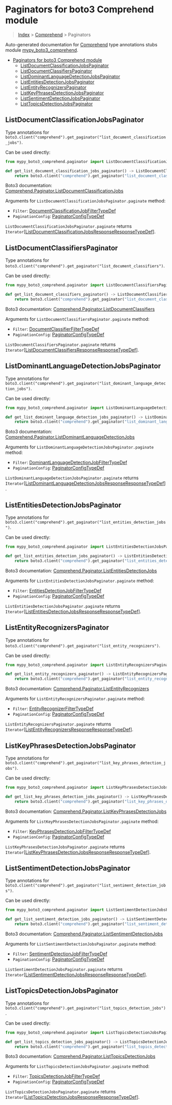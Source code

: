 # Paginators for boto3 Comprehend module

> [Index](..) > [Comprehend](.) > Paginators

Auto-generated documentation for
[Comprehend](https://boto3.amazonaws.com/v1/documentation/api/latest/reference/services/comprehend.html#Comprehend)
type annotations stubs module
[mypy_boto3_comprehend](https://pypi.org/project/mypy-boto3-comprehend/).

- [Paginators for boto3 Comprehend module](#paginators-for-boto3-comprehend-module)
  - [ListDocumentClassificationJobsPaginator](#listdocumentclassificationjobspaginator)
  - [ListDocumentClassifiersPaginator](#listdocumentclassifierspaginator)
  - [ListDominantLanguageDetectionJobsPaginator](#listdominantlanguagedetectionjobspaginator)
  - [ListEntitiesDetectionJobsPaginator](#listentitiesdetectionjobspaginator)
  - [ListEntityRecognizersPaginator](#listentityrecognizerspaginator)
  - [ListKeyPhrasesDetectionJobsPaginator](#listkeyphrasesdetectionjobspaginator)
  - [ListSentimentDetectionJobsPaginator](#listsentimentdetectionjobspaginator)
  - [ListTopicsDetectionJobsPaginator](#listtopicsdetectionjobspaginator)

## ListDocumentClassificationJobsPaginator

Type annotations for
`boto3.client("comprehend").get_paginator("list_document_classification_jobs")`.

Can be used directly:

```python
from mypy_boto3_comprehend.paginator import ListDocumentClassificationJobsPaginator

def get_list_document_classification_jobs_paginator() -> ListDocumentClassificationJobsPaginator:
    return boto3.client("comprehend").get_paginator("list_document_classification_jobs")
```

Boto3 documentation:
[Comprehend.Paginator.ListDocumentClassificationJobs](https://boto3.amazonaws.com/v1/documentation/api/latest/reference/services/comprehend.html#Comprehend.Paginator.ListDocumentClassificationJobs)

Arguments for `ListDocumentClassificationJobsPaginator.paginate` method:

- `Filter`:
  [DocumentClassificationJobFilterTypeDef](./type_defs.md#documentclassificationjobfiltertypedef)
- `PaginationConfig`:
  [PaginatorConfigTypeDef](./type_defs.md#paginatorconfigtypedef)

`ListDocumentClassificationJobsPaginator.paginate` returns
`Iterator`\[[ListDocumentClassificationJobsResponseResponseTypeDef](./type_defs.md#listdocumentclassificationjobsresponseresponsetypedef)\].

## ListDocumentClassifiersPaginator

Type annotations for
`boto3.client("comprehend").get_paginator("list_document_classifiers")`.

Can be used directly:

```python
from mypy_boto3_comprehend.paginator import ListDocumentClassifiersPaginator

def get_list_document_classifiers_paginator() -> ListDocumentClassifiersPaginator:
    return boto3.client("comprehend").get_paginator("list_document_classifiers")
```

Boto3 documentation:
[Comprehend.Paginator.ListDocumentClassifiers](https://boto3.amazonaws.com/v1/documentation/api/latest/reference/services/comprehend.html#Comprehend.Paginator.ListDocumentClassifiers)

Arguments for `ListDocumentClassifiersPaginator.paginate` method:

- `Filter`:
  [DocumentClassifierFilterTypeDef](./type_defs.md#documentclassifierfiltertypedef)
- `PaginationConfig`:
  [PaginatorConfigTypeDef](./type_defs.md#paginatorconfigtypedef)

`ListDocumentClassifiersPaginator.paginate` returns
`Iterator`\[[ListDocumentClassifiersResponseResponseTypeDef](./type_defs.md#listdocumentclassifiersresponseresponsetypedef)\].

## ListDominantLanguageDetectionJobsPaginator

Type annotations for
`boto3.client("comprehend").get_paginator("list_dominant_language_detection_jobs")`.

Can be used directly:

```python
from mypy_boto3_comprehend.paginator import ListDominantLanguageDetectionJobsPaginator

def get_list_dominant_language_detection_jobs_paginator() -> ListDominantLanguageDetectionJobsPaginator:
    return boto3.client("comprehend").get_paginator("list_dominant_language_detection_jobs")
```

Boto3 documentation:
[Comprehend.Paginator.ListDominantLanguageDetectionJobs](https://boto3.amazonaws.com/v1/documentation/api/latest/reference/services/comprehend.html#Comprehend.Paginator.ListDominantLanguageDetectionJobs)

Arguments for `ListDominantLanguageDetectionJobsPaginator.paginate` method:

- `Filter`:
  [DominantLanguageDetectionJobFilterTypeDef](./type_defs.md#dominantlanguagedetectionjobfiltertypedef)
- `PaginationConfig`:
  [PaginatorConfigTypeDef](./type_defs.md#paginatorconfigtypedef)

`ListDominantLanguageDetectionJobsPaginator.paginate` returns
`Iterator`\[[ListDominantLanguageDetectionJobsResponseResponseTypeDef](./type_defs.md#listdominantlanguagedetectionjobsresponseresponsetypedef)\].

## ListEntitiesDetectionJobsPaginator

Type annotations for
`boto3.client("comprehend").get_paginator("list_entities_detection_jobs")`.

Can be used directly:

```python
from mypy_boto3_comprehend.paginator import ListEntitiesDetectionJobsPaginator

def get_list_entities_detection_jobs_paginator() -> ListEntitiesDetectionJobsPaginator:
    return boto3.client("comprehend").get_paginator("list_entities_detection_jobs")
```

Boto3 documentation:
[Comprehend.Paginator.ListEntitiesDetectionJobs](https://boto3.amazonaws.com/v1/documentation/api/latest/reference/services/comprehend.html#Comprehend.Paginator.ListEntitiesDetectionJobs)

Arguments for `ListEntitiesDetectionJobsPaginator.paginate` method:

- `Filter`:
  [EntitiesDetectionJobFilterTypeDef](./type_defs.md#entitiesdetectionjobfiltertypedef)
- `PaginationConfig`:
  [PaginatorConfigTypeDef](./type_defs.md#paginatorconfigtypedef)

`ListEntitiesDetectionJobsPaginator.paginate` returns
`Iterator`\[[ListEntitiesDetectionJobsResponseResponseTypeDef](./type_defs.md#listentitiesdetectionjobsresponseresponsetypedef)\].

## ListEntityRecognizersPaginator

Type annotations for
`boto3.client("comprehend").get_paginator("list_entity_recognizers")`.

Can be used directly:

```python
from mypy_boto3_comprehend.paginator import ListEntityRecognizersPaginator

def get_list_entity_recognizers_paginator() -> ListEntityRecognizersPaginator:
    return boto3.client("comprehend").get_paginator("list_entity_recognizers")
```

Boto3 documentation:
[Comprehend.Paginator.ListEntityRecognizers](https://boto3.amazonaws.com/v1/documentation/api/latest/reference/services/comprehend.html#Comprehend.Paginator.ListEntityRecognizers)

Arguments for `ListEntityRecognizersPaginator.paginate` method:

- `Filter`:
  [EntityRecognizerFilterTypeDef](./type_defs.md#entityrecognizerfiltertypedef)
- `PaginationConfig`:
  [PaginatorConfigTypeDef](./type_defs.md#paginatorconfigtypedef)

`ListEntityRecognizersPaginator.paginate` returns
`Iterator`\[[ListEntityRecognizersResponseResponseTypeDef](./type_defs.md#listentityrecognizersresponseresponsetypedef)\].

## ListKeyPhrasesDetectionJobsPaginator

Type annotations for
`boto3.client("comprehend").get_paginator("list_key_phrases_detection_jobs")`.

Can be used directly:

```python
from mypy_boto3_comprehend.paginator import ListKeyPhrasesDetectionJobsPaginator

def get_list_key_phrases_detection_jobs_paginator() -> ListKeyPhrasesDetectionJobsPaginator:
    return boto3.client("comprehend").get_paginator("list_key_phrases_detection_jobs")
```

Boto3 documentation:
[Comprehend.Paginator.ListKeyPhrasesDetectionJobs](https://boto3.amazonaws.com/v1/documentation/api/latest/reference/services/comprehend.html#Comprehend.Paginator.ListKeyPhrasesDetectionJobs)

Arguments for `ListKeyPhrasesDetectionJobsPaginator.paginate` method:

- `Filter`:
  [KeyPhrasesDetectionJobFilterTypeDef](./type_defs.md#keyphrasesdetectionjobfiltertypedef)
- `PaginationConfig`:
  [PaginatorConfigTypeDef](./type_defs.md#paginatorconfigtypedef)

`ListKeyPhrasesDetectionJobsPaginator.paginate` returns
`Iterator`\[[ListKeyPhrasesDetectionJobsResponseResponseTypeDef](./type_defs.md#listkeyphrasesdetectionjobsresponseresponsetypedef)\].

## ListSentimentDetectionJobsPaginator

Type annotations for
`boto3.client("comprehend").get_paginator("list_sentiment_detection_jobs")`.

Can be used directly:

```python
from mypy_boto3_comprehend.paginator import ListSentimentDetectionJobsPaginator

def get_list_sentiment_detection_jobs_paginator() -> ListSentimentDetectionJobsPaginator:
    return boto3.client("comprehend").get_paginator("list_sentiment_detection_jobs")
```

Boto3 documentation:
[Comprehend.Paginator.ListSentimentDetectionJobs](https://boto3.amazonaws.com/v1/documentation/api/latest/reference/services/comprehend.html#Comprehend.Paginator.ListSentimentDetectionJobs)

Arguments for `ListSentimentDetectionJobsPaginator.paginate` method:

- `Filter`:
  [SentimentDetectionJobFilterTypeDef](./type_defs.md#sentimentdetectionjobfiltertypedef)
- `PaginationConfig`:
  [PaginatorConfigTypeDef](./type_defs.md#paginatorconfigtypedef)

`ListSentimentDetectionJobsPaginator.paginate` returns
`Iterator`\[[ListSentimentDetectionJobsResponseResponseTypeDef](./type_defs.md#listsentimentdetectionjobsresponseresponsetypedef)\].

## ListTopicsDetectionJobsPaginator

Type annotations for
`boto3.client("comprehend").get_paginator("list_topics_detection_jobs")`.

Can be used directly:

```python
from mypy_boto3_comprehend.paginator import ListTopicsDetectionJobsPaginator

def get_list_topics_detection_jobs_paginator() -> ListTopicsDetectionJobsPaginator:
    return boto3.client("comprehend").get_paginator("list_topics_detection_jobs")
```

Boto3 documentation:
[Comprehend.Paginator.ListTopicsDetectionJobs](https://boto3.amazonaws.com/v1/documentation/api/latest/reference/services/comprehend.html#Comprehend.Paginator.ListTopicsDetectionJobs)

Arguments for `ListTopicsDetectionJobsPaginator.paginate` method:

- `Filter`:
  [TopicsDetectionJobFilterTypeDef](./type_defs.md#topicsdetectionjobfiltertypedef)
- `PaginationConfig`:
  [PaginatorConfigTypeDef](./type_defs.md#paginatorconfigtypedef)

`ListTopicsDetectionJobsPaginator.paginate` returns
`Iterator`\[[ListTopicsDetectionJobsResponseResponseTypeDef](./type_defs.md#listtopicsdetectionjobsresponseresponsetypedef)\].

